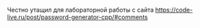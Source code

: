 Честно утащил для лабораторной работы с сайта https://code-live.ru/post/password-generator-cpp/#comments
